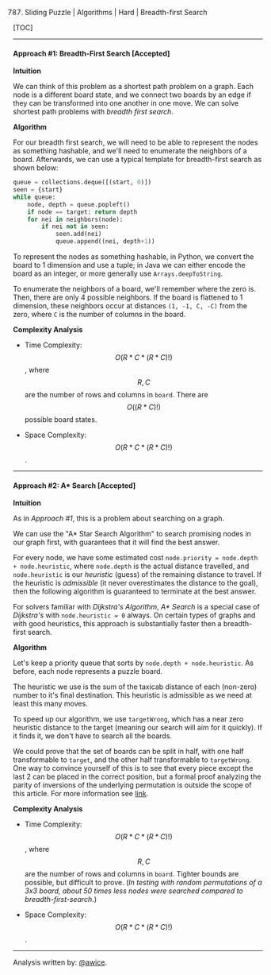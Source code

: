 787. Sliding Puzzle | Algorithms | Hard | Breadth-first Search

[TOC]

---
#### Approach #1: Breadth-First Search [Accepted]

**Intuition**

We can think of this problem as a shortest path problem on a graph.  Each node is a different board state, and we connect two boards by an edge if they can be transformed into one another in one move.  We can solve shortest path problems with *breadth first search*.

**Algorithm**

For our breadth first search, we will need to be able to represent the nodes as something hashable, and we'll need to enumerate the neighbors of a board.  Afterwards, we can use a typical template for breadth-first search as shown below:

```python
queue = collections.deque([(start, 0)])
seen = {start}
while queue:
    node, depth = queue.popleft()
    if node == target: return depth
    for nei in neighbors(node):
        if nei not in seen:
            seen.add(nei)
            queue.append((nei, depth+1))
```
To represent the nodes as something hashable, in Python, we convert the board to 1 dimension and use a tuple; in Java we can either encode the board as an integer, or more generally use `Arrays.deepToString`.

To enumerate the neighbors of a board, we'll remember where the zero is.  Then, there are only 4 possible neighbors.  If the board is flattened to 1 dimension, these neighbors occur at distances `(1, -1, C, -C)` from the zero, where `C` is the number of columns in the board.



**Complexity Analysis**

* Time Complexity:  $$O(R * C * (R * C)!)$$, where $$R, C$$ are the number of rows and columns in `board`.  There are $$O((R * C)!)$$ possible board states.

* Space Complexity: $$O(R * C * (R * C)!)$$.

---
#### Approach #2: A* Search [Accepted]

**Intuition**

As in *Approach #1*, this is a problem about searching on a graph.

We can use the "A* Star Search Algorithm" to search promising nodes in our graph first, with guarantees that it will find the best answer.

For every node, we have some estimated cost `node.priority = node.depth + node.heuristic`, where `node.depth` is the actual distance travelled, and `node.heuristic` is our *heuristic* (guess) of the remaining distance to travel.  If the heuristic is *admissible* (it never overestimates the distance to the goal), then the following algorithm is guaranteed to terminate at the best answer.

For solvers familiar with *Dijkstra's Algorithm*, *A\* Search* is a special case of *Dijkstra's* with `node.heuristic = 0` always.  On certain types of graphs and with good heuristics, this approach is substantially faster then a breadth-first search.

**Algorithm**

Let's keep a priority queue that sorts by `node.depth + node.heuristic`.  As before, each node represents a puzzle board.

The heuristic we use is the sum of the taxicab distance of each (non-zero) number to it's final destination.  This heuristic is admissible as we need at least this many moves.

To speed up our algorithm, we use `targetWrong`, which has a near zero heuristic distance to the target (meaning our search will aim for it quickly).  If it finds it, we don't have to search all the boards.

We could prove that the set of boards can be split in half, with one half transformable to `target`, and the other half transformable to `targetWrong`.  One way to convince yourself of this is to see that every piece except the last 2 can be placed in the correct position, but a formal proof analyzing the parity of inversions of the underlying permutation is outside the scope of this article.  For more information see [link](http://kevingong.com/Math/SixteenPuzzle.html).



**Complexity Analysis**

* Time Complexity:  $$O(R * C * (R * C)!)$$, where $$R, C$$ are the number of rows and columns in `board`.  Tighter bounds are possible, but difficult to prove.  (*In testing with random permutations of a 3x3 board, about 50 times less nodes were searched compared to breadth-first-search.*)

* Space Complexity: $$O(R * C * (R * C)!)$$.

---

Analysis written by: [@awice](https://leetcode.com/awice).
